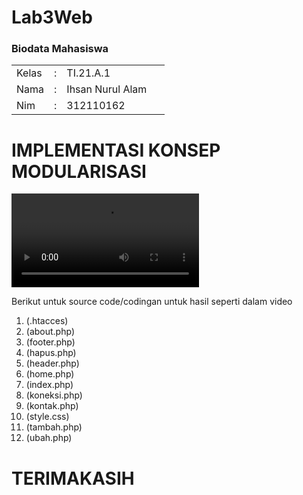 # Lab3Web

<h3>Biodata Mahasiswa</h3>           
    <table>
        <p><tr>
               <td>Kelas</td>
               <td>:</td>
               <td>TI.21.A.1</td>
               <td>&nbsp;</td>
       </tr></p>
       <p><tr>
               <td>Nama</td>
               <td>:</td>
               <td>Ihsan Nurul Alam</td>
               <td>&nbsp;</td>
       </tr></p>
       <p><tr>
               <td>Nim</td>
               <td>:</td>
               <td>312110162</td>
               <td>&nbsp;</td>
       </tr></p>
       </table>



# IMPLEMENTASI KONSEP MODULARISASI
![video 1](video/1.mp4)
 
Berikut untuk source code/codingan untuk hasil seperti dalam video
1. (.htacces)
2. (about.php)
3. (footer.php)
4. (hapus.php)
5. (header.php)
6. (home.php)
7. (index.php)
8. (koneksi.php)
9. (kontak.php)
10. (style.css)
11. (tambah.php)
12. (ubah.php)

# TERIMAKASIH


